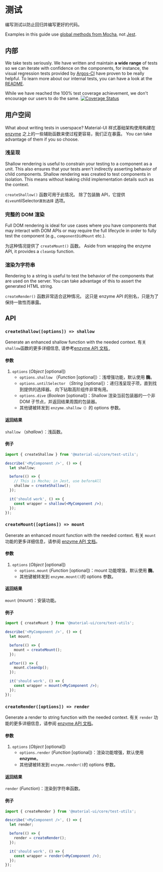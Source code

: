 # 测试

<p class="description">编写测试以防止回归并编写更好的代码。</p>

Examples in this guide use [global methods from Mocha](https://mochajs.org/api/global.html), not [Jest](https://jestjs.io/docs/en/api).

## 内部

We take tests seriously. We have written and maintain **a wide range** of tests so we can iterate with confidence on the components, for instance, the visual regression tests provided by [Argos-CI](https://www.argos-ci.com/mui-org/material-ui) have proven to be really helpful. To learn more about our internal tests, you can have a look at the [README](https://github.com/mui-org/material-ui/blob/next/test/README.md).

While we have reached the 100% test coverage achievement, we don't encourage our users to do the same. [![Coverage Status](https://img.shields.io/codecov/c/github/mui-org/material-ui/next.svg)](https://codecov.io/gh/mui-org/material-ui/branch/next)

## 用户空间

What about writing tests in userspace? Material-UI 样式基础架构使用构建在 [enzyme](https://github.com/airbnb/enzyme) 之上的一些辅助函数来使过程更容易，我们正在暴露。 You can take advantage of them if you so choose.

### 浅呈现

Shallow rendering is useful to constrain your testing to a component as a unit. This also ensures that your tests aren't indirectly asserting behavior of child components. Shallow rendering was created to test components in isolation. This means without leaking child implementation details such as the context.

`createShallow()` 函数可用于此情况。 除了包装酶 API，它提供 `dive`untilSelector`直到选择` 选项。

### 完整的 DOM 渲染

Full DOM rendering is ideal for use cases where you have components that may interact with DOM APIs or may require the full lifecycle in order to fully test the component (e.g., `componentDidMount` etc.).

为这种情况提供了 `createMount()` 函数。 Aside from wrapping the enzyme API, it provides a `cleanUp` function.

### 渲染为字符串

Rendering to a string is useful to test the behavior of the components that are used on the server. You can take advantage of this to assert the generated HTML string.

`createRender()` 函数非常适合这种情况。 这只是 enzyme API 的别名，只是为了保持一致性而暴露。

## API

### `createShallow([options]) => shallow`

Generate an enhanced shallow function with the needed context. 有关 `shallow`函数的更多详细信息, 请参考[enzyme API 文档 ](https://airbnb.io/enzyme/docs/api/shallow.html),

#### 参数

1. `options` (_Object_ [optional])
   - `options.shallow` （_Function_ [optional]）：浅增强功能，默认使用 **酶**。
   - `options.untilSelector` （_String_ [optional]）：递归浅呈现子项，直到找到提供的选择器。 向下钻取高阶组件非常有用。
   - `options.dive` (_Boolean_ [optional])：Shallow 渲染当前包装器的一个非 DOM 子节点，并返回结果周围的包装器。
   - 其他键被转发到 `enzyme.shallow（）`的 options 参数。

#### 返回结果

`shallow` （_shallow_）：浅函数。

#### 例子

```jsx
import { createShallow } from '@material-ui/core/test-utils';

describe('<MyComponent />', () => {
  let shallow;

  before(() => {
    // This is Mocha; in Jest, use beforeAll
    shallow = createShallow();
  });

  it('should work', () => {
    const wrapper = shallow(<MyComponent />);
  });
});
```

### `createMount([options]) => mount`

Generate an enhanced mount function with the needed context. 有关 `mount` 功能的更多详细信息，请参阅 [enzyme API 文档](https://airbnb.io/enzyme/docs/api/mount.html)。

#### 参数

1. `options` (_Object_ [optional])
   - `options.mount` (_Function_ [optional])：mount 功能增强，默认使用 **酶**。
   - 其他键被转发到 `enzyme.mount()`的 options 参数。

#### 返回结果

`mount` (_mount_)：安装功能。

#### 例子

```jsx
import { createMount } from '@material-ui/core/test-utils';

describe('<MyComponent />', () => {
  let mount;

  before(() => {
    mount = createMount();
  });

  after(() => {
    mount.cleanUp();
  });

  it('should work', () => {
    const wrapper = mount(<MyComponent />);
  });
});
```

### `createRender([options]) => render`

Generate a render to string function with the needed context. 有关 `render` 功能的更多详细信息，请参阅 [enzyme API 文档](https://airbnb.io/enzyme/docs/api/render.html)。

#### 参数

1. `options` (_Object_ [optional])
   - `options.render` (_Function_ [optional])：渲染功能增强，默认使用 **enzyme**。
   - 其他键被转发到 `enzyme.render()`的 options 参数。

#### 返回结果

`render` (_Function_)：渲染到字符串函数。

#### 例子

```jsx
import { createRender } from '@material-ui/core/test-utils';

describe('<MyComponent />', () => {
  let render;

  before(() => {
    render = createRender();
  });

  it('should work', () => {
    const wrapper = render(<MyComponent />);
  });
});
```
